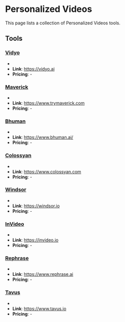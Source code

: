 # Personalized Videos

This page lists a collection of Personalized Videos tools.

## Tools

### [Vidyo](https://vidyo.ai)
-
- **Link**: https://vidyo.ai
- **Pricing**: -

### [Maverick](https://www.trymaverick.com)
-
- **Link**: https://www.trymaverick.com
- **Pricing**: -

### [Bhuman](https://www.bhuman.ai/)
-
- **Link**: https://www.bhuman.ai/
- **Pricing**: -

### [Colossyan](https://www.colossyan.com)
-
- **Link**: https://www.colossyan.com
- **Pricing**: -

### [Windsor](https://windsor.io)
-
- **Link**: https://windsor.io
- **Pricing**: -

### [InVideo](https://invideo.io)
-
- **Link**: https://invideo.io
- **Pricing**: -

### [Rephrase](https://www.rephrase.ai)
-
- **Link**: https://www.rephrase.ai
- **Pricing**: -

### [Tavus](https://www.tavus.io)
-
- **Link**: https://www.tavus.io
- **Pricing**: -

